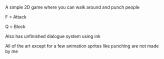 A simple 2D game where you can walk around and punch people 

F = Attack

Q = Block

Also has unfinished dialogue system using ink

All of the art except for a few animation sprites like punching are not made by me
